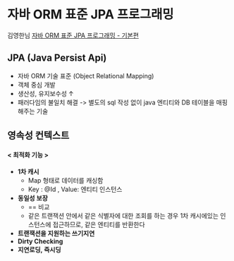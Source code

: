 # 자바 ORM 표준 JPA 프로그래밍
김영한님   [자바 ORM 표준 JPA 프로그래밍 - 기본편](https://www.inflearn.com/course/ORM-JPA-Basic/dashboard)

## JPA (Java Persist Api)
- 자바 ORM 기술 표준 (Object Relational Mapping)
- 객체 중심 개발
- 생산성, 유지보수성 ↑
- 패러다임의 불일치 해결
-> 별도의 sql 작성 없이 java 엔티티와 DB 테이블을 매핑해주는 기술

## 영속성 컨텍스트 
#### < 최적화 기능 >
- **1차 캐시** 
  -  Map 형태로 데이터를 캐싱함 
  -  Key : @Id , Value: 엔티티 인스턴스
- **동일성 보장**
  - == 비교
  -  같은 트랜잭션 안에서 같은 식별자에 대한 조회를 하는 경우 1차 캐시에있는 인스턴스에 접근하므로, 같은 엔티티를 반환한다 
- **트랜잭션을 지원하는 쓰기지연**
- **Dirty Checking**
- **지연로딩, 즉시딩**
